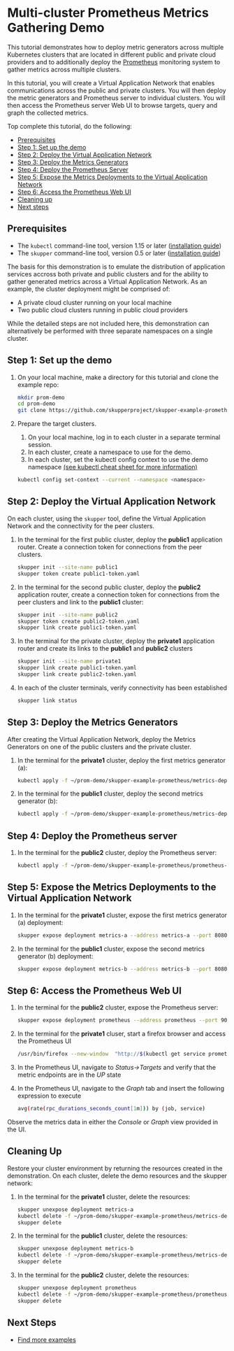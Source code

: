 # Multi-cluster Prometheus Metrics Gathering Demo

This tutorial demonstrates how to deploy metric generators across
multiple Kubernetes clusters that are located in different public and
private cloud providers and to additionally deploy the
[Prometheus](https://prometheus.io) monitoring system to gather
metrics across multiple clusters.

In this tutorial, you will create a Virtual Application Network that
enables communications across the public and private clusters. You
will then deploy the metric generators and Prometheus server to individual
clusters. You will then access the Prometheus server Web UI to
browse targets, query and graph the collected metrics.

Top complete this tutorial, do the following:

* [Prerequisites](#prerequisites)
* [Step 1: Set up the demo](#step-1-set-up-the-demo)
* [Step 2: Deploy the Virtual Application Network](#step-2-deploy-the-virtual-application-network)
* [Step 3: Deploy the Metrics Generators](#step-3-deploy-the-metrics-generators)
* [Step 4: Deploy the Prometheus Server](#step-4-deploy-the-prometheus-server)
* [Step 5: Expose the Metrics Deployments to the Virtual Application Network](#step-5-expose-the-metrics-deployments-to-the-virtual-application-network)
* [Step 6: Access the Prometheus Web UI](#step-6-access-the-prometheus-web-ui)
* [Cleaning up](#cleaning-up)
* [Next steps](#next-steps)

## Prerequisites

* The `kubectl` command-line tool, version 1.15 or later ([installation guide](https://kubernetes.io/docs/tasks/tools/install-kubectl/))
* The `skupper` command-line tool, version 0.5 or later ([installation guide](https://skupper.io/start/index.html#step-1-install-the-skupper-command-line-tool-in-your-environment))

The basis for this demonstration is to emulate the distribution of application services accross both private and public clusters and for the ability to gather generated metrics across a Virtual Application Network. As an example, the cluster deployment might be comprised of:

* A private cloud cluster running on your local machine
* Two public cloud clusters running in public cloud providers

While the detailed steps are not included here, this demonstration can alternatively be performed with three separate namespaces on a single cluster.

## Step 1: Set up the demo

1. On your local machine, make a directory for this tutorial and clone the example repo:

   ```bash
   mkdir prom-demo
   cd prom-demo
   git clone https://github.com/skupperproject/skupper-example-prometheus.git
   ```
2. Prepare the target clusters.

   1. On your local machine, log in to each cluster in a separate terminal session.
   2. In each cluster, create a namespace to use for the demo.
   3. In each cluster, set the kubectl config context to use the demo namespace [(see kubectl cheat sheet for more information)](https://kubernetes.io/docs/reference/kubectl/cheatsheet/)
   ```bash
   kubectl config set-context --current --namespace <namespace>
   ```
## Step 2: Deploy the Virtual Application Network

On each cluster, using the `skupper` tool, define the Virtual Application Network and the connectivity for the peer clusters.

1. In the terminal for the first public cluster, deploy the **public1** application router. Create a connection token for connections from the peer clusters.

   ```bash
   skupper init --site-name public1
   skupper token create public1-token.yaml
   ```

2. In the terminal for the second public cluster, deploy the **public2** application router, create a connection token for connections from the peer clusters  and link to the **public1** cluster:

   ```bash
   skupper init --site-name public2
   skupper token create public2-token.yaml
   skupper link create public1-token.yaml
   ```

3. In the terminal for the private cluster, deploy the **private1** application router and create its links to the **public1** and **public2** clusters

   ```bash
   skupper init --site-name private1
   skupper link create public1-token.yaml
   skupper link create public2-token.yaml
   ```

4. In each of the cluster terminals, verify connectivity has been established

   ```bash
   skupper link status
   ```

## Step 3: Deploy the Metrics Generators

After creating the Virtual Application Network, deploy the Metrics Generators on one of the public clusters and the private cluster.

1. In the terminal for the **private1** cluster, deploy the first metrics generator (a):

   ```bash
   kubectl apply -f ~/prom-demo/skupper-example-prometheus/metrics-deployment-a.yaml
   ```

2. In the terminal for the **public1** cluster, deploy the second metrics generator (b):

   ```bash
   kubectl apply -f ~/prom-demo/skupper-example-prometheus/metrics-deployment-b.yaml
   ```

## Step 4: Deploy the Prometheus server

1. In the terminal for the **public2** cluster, deploy the Prometheus server:

   ```bash
   kubectl apply -f ~/prom-demo/skupper-example-prometheus/prometheus-deployment.yaml
   ```

## Step 5: Expose the Metrics Deployments to the Virtual Application Network

1. In the terminal for the **private1** cluster, expose the first metrics generator (a) deployment:

   ```bash
   skupper expose deployment metrics-a --address metrics-a --port 8080 --protocol tcp --target-port 8080
   ```

2. In the terminal for the **public1** cluster, expose the second metrics generator (b) deployment:

   ```bash
   skupper expose deployment metrics-b --address metrics-b --port 8080 --protocol tcp --target-port 8080
   ```

## Step 6: Access the Prometheus Web UI

1. In the terminal for the **public2** cluster, expose the Prometheus server:

   ```bash
   skupper expose deployment prometheus --address prometheus --port 9090 --protocol http --target-port 9090
   ```

2. In the terminal for the **private1** cluser, start a firefox browser and access the Prometheus UI

    ```bash
    /usr/bin/firefox --new-window  "http://$(kubectl get service prometheus -o=jsonpath='{.spec.clusterIP}'):9090/"
    ```

3. In the Prometheus UI, navigate to *Status->Targets* and verify that the metric endpoints are in the *UP* state

4. In the Prometheus UI, navigate to the *Graph* tab and insert the following expression to execute

   ```bash
   avg(rate(rpc_durations_seconds_count[1m])) by (job, service)
   ```

Observe the metrics data in either the *Console* or *Graph* view provided in the UI.

## Cleaning Up

Restore your cluster environment by returning the resources created in the demonstration. On each cluster, delete the demo resources and the skupper network:

1. In the terminal for the **private1** cluster, delete the resources:

   ```bash
   skupper unexpose deployment metrics-a
   kubectl delete -f ~/prom-demo/skupper-example-prometheus/metrics-deployment-a.yaml
   skupper delete
   ```

2. In the terminal for the **public1** cluster, delete the resources:

   ```bash
   skupper unexpose deployment metrics-b
   kubectl delete -f ~/prom-demo/skupper-example-prometheus/metrics-deployment-b.yaml
   skupper delete
   ```

3. In the terminal for the **public2** cluster, delete the resources:

   ```bash
   skupper unexpose deployment prometheus
   kubectl delete -f ~/prom-demo/skupper-example-prometheus/prometheus-deployment.yaml
   skupper delete
   ```

## Next Steps

 - [Find more examples](https://skupper.io/examples/)
